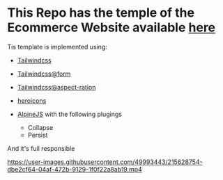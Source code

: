 # This Repo has the temple of the Ecommerce Website available [here](https://github.com/Zaker237/Ecommerce)


Tis template is implemented using:

* [Tailwindcss](https://tailwindcss.com/)
* [Tailwindcss@form](https://github.com/tailwindlabs/tailwindcss-forms)
* [Tailwindcss@aspect-ration](https://github.com/tailwindlabs/tailwindcss-aspect-ratio)
* [heroicons](https://heroicons.com/)
* [AlpineJS](https://alpinejs.dev/) with the following plugings

    * Collapse
    * Persist

And it's full responsible

https://user-images.githubusercontent.com/49993443/215628754-dbe2cf64-04af-472b-9129-1f0f22a8ab19.mp4

